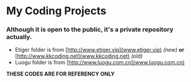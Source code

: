 # My Coding Projects

### Although it is open to the public, it's a private repository actually.

* Etiger folder is from [http://www.etiger.vip](www.etiger.vip) *(new)* **or** [http://www.kkcoding.net](www.kkcoding.net) *(old)*
* Luogu folder is from [http://www.luogu.com.cn](www.luogu.com.cn)

**THESE CODES ARE FOR REFERENCY ONLY**
